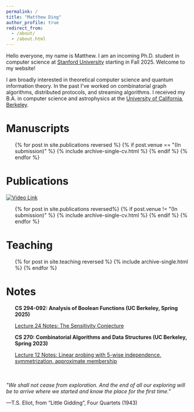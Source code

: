 ```yaml
---
permalink: /
title: "Matthew Ding"
author_profile: true
redirect_from: 
  - /about/
  - /about.html
---
```


Hello everyone, my name is Matthew. I am an incoming Ph.D. student in computer science at [Stanford University](https://www.stanford.edu/) starting in Fall 2025. Welcome to my website!

I am broadly interested in theoretical computer science and quantum information theory. In the past I've worked on combinatorial graph algorithms, distributed protocols, and streaming algorithms. I received my B.A. in computer science and astrophysics at the [University of California, Berkeley](https://www.berkeley.edu/).


Manuscripts
======
  <ul>{% for post in site.publications reversed %}
    {% if post.venue == "(In submission)" %}
        {% include archive-single-cv.html %}
    {% endif %}
  {% endfor %}</ul>


Publications
======
[![Video Link](https://img.youtube.com/vi/yjf_8JHsbe8/0.jpg)](https://youtu.be/yjf_8JHsbe8)

  <ul>{% for post in site.publications reversed%}
    {% if post.venue != "(In submission)" %}
        {% include archive-single-cv.html %}
    {% endif %}
  {% endfor %}</ul>


Teaching
======

  <ul>{% for post in site.teaching reversed %}
    {% include archive-single.html %}
  {% endfor %}</ul>


Notes
======
<ul>
<b>CS 294-092: Analysis of Boolean Functions (UC Berkeley, Spring 2025)</b>

<a href="http://matthew-ding.github.io/files/aobf_notes.pdf">Lecture 24 Notes: The Sensitivity Conjecture</a>
</ul>

<ul>
<b>CS 270: Combinatorial Algorithms and Data Structures (UC Berkeley, Spring 2023)</b>

<a href="http://matthew-ding.github.io/files/lec12.pdf">Lecture 12 Notes: Linear probing with 5-wise independence, symmetrization, approximate membership</a>
</ul>

<br/>
<br/>
<em>"We shall not cease from exploration. And the end of all our exploring will be to arrive where we started and know the place for the first time."</em>

—T.S. Eliot, from “Little Gidding”, Four Quartets (1943)